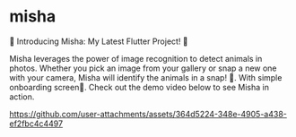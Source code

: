 # misha
🐾 Introducing Misha: My Latest Flutter Project! 🐾

Misha leverages the power of image recognition to detect animals in photos.
Whether you pick an image from your gallery or snap a new one with your camera, Misha will identify the animals in a snap! 📸.
With simple onboarding screen🌟.
Check out the demo video below to see Misha in action.


https://github.com/user-attachments/assets/364d5224-348e-4905-a438-ef2fbc4c4497


